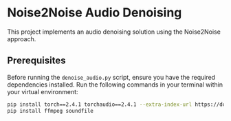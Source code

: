 # Noise2Noise Audio Denoising

This project implements an audio denoising solution using the Noise2Noise approach.
## Prerequisites

Before running the `denoise_audio.py` script, ensure you have the required dependencies installed. Run the following commands in your terminal within your virtual environment:

```bash
pip install torch==2.4.1 torchaudio==2.4.1 --extra-index-url https://download.pytorch.org/whl/cu121
pip install ffmpeg soundfile